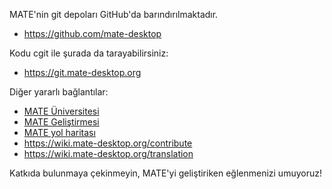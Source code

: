 <!--
.. link:
.. description:
.. tags: Geliştirme
.. date: 2011-12-05 12:00:30
.. title: Geliştirme
.. slug: development
-->

MATE'nin git depoları GitHub'da barındırılmaktadır.

  * <https://github.com/mate-desktop>

Kodu cgit ile şurada da tarayabilirsiniz:

  * <https://git.mate-desktop.org>

 Diğer yararlı bağlantılar:

  * [MATE Üniversitesi](/blog/2013-03-12-mate-university/)
  * [MATE Geliştirmesi](https://wiki.mate-desktop.org/dev-doc)
  * [MATE yol haritası](https://wiki.mate-desktop.org/roadmap)
  * <https://wiki.mate-desktop.org/contribute>
  * <https://wiki.mate-desktop.org/translation>
  
Katkıda bulunmaya çekinmeyin, MATE'yi geliştiriken eğlenmenizi umuyoruz!
